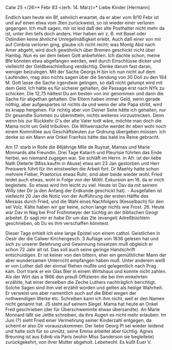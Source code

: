  Calw 25 </26>* Febr 83
 <(erh. 14. März)>*
Liebe Kinder [Hermann]

Endlich kam heute ein Bf, sehnlich erwartet, da er aber vom 9/10 Febr ist und auf einen etwa vom 3ten zurückweist, so ist wieder einer verloren gegangen. Ich muß sagen, mir ist leid daß der alte Posthalter nicht mehr da ist, unter ihm liefs doch anders. Hier haben wir z. B. mit Basel oder Ostindien keine ähnliche Unregelmäßigkeit erlebt. Auch daß einer von mir auf Cimbria verloren ging, glaube ich nicht recht; was Montg Abd nach Amer abgeht, wird doch gewöhnlich über Bremen geschickt nicht über Hambg. Nun es sei dem lieben Gott anbefohlen. Ich dachte schon, meine Bfe könnten etwa abgefangen werden, weil durch Einschlüsse dicker und vielleicht der Geldbeischließung verdächtig. Denke darum fast daran, weniger beizulegen. 
Mit der Sache Georgs H bin ich nun nicht auf dem Laufenden, mag also nichts sagen über die Sendung von 30 Doll zu den 184 M. Gott lasse die Sache irgendwie gelingen, so daß nicht gelumpt wird mit dem Geld. Ich hätte es für sicherer gehalten, die Passage erst nach NYk zu schicken. Die 12,75 hättest Du am besten von mir genommen und dann die Sache für abgethan gehalten. Die Eltern haben immer Geld, wenn gerade nöthig, aber aufgespartes ist nichts da und wenn der alte Papa stirbt, wird es knapp hergehen. Für richtig aber von Deiner Seite hätte ich gehalten, nur Dir gesandte Summen zu übermitteln, nichts weiteres vorzustrecken. Denn wenn bis zur Rückkehr G's der alte Vater todt wäre, möchte man doch die Mama nicht um Geld tribuliren. 
Die Witwensache werdet ihr eben wohl noch einem Kommittee aus Geschäftsleuten zur Ordnung übergeben müssen. Ich denke so ein Mann wie Onkel Fran‡ois hätte das bald ins Reine gebracht.

Am 17. starb in Rolle die 86jährige Mlle de Ruynat, Mamas und Marie Monnards alte Freundin. Drei Tage Katarrh und Pleurisie führten das Ende herbei, wo niemand zugegen war. Sie schläft im Herrn. In Afr. ist der liebe Nath Dieterle (Miss.kaufm in Akuse) etwa am 23 Jan gestorben und Herr Preiswerk führt für ihn einstweilen die Arbeit fort. Dr Maehly hatte schon mehrere Fieber, Praetorius etwas Ruhr, sind aber beide wieder wohl. 
Fried leidet auch etwas, wohl in Folge von der Möttl. Exkursion am 18. da er mich begleitete. So etwas wird ihm leicht zu viel. Heute ist Dav da mit seinem Willy (der Dir ja den Anfang der Erdkunde geschickt hat). - Ausgefallen ist vielleicht 20 Jan die Notiz von der Aufführung der ersten Hälfte des Messias durch Fried, und die Wahl eines Nachfolgers (Kesselbach) für den sel Volz. Kälte haben wir gar keine, schon lange nichts wie Frost. 
26. Heute war Dav in Nag bei Prof Frohnmeyer der tüchtig an der biblischen Geogr arbeitet. Er sagt mir er habe Dir um das 2te (evangel) Adreßbüchlein geschrieben, ob Du es ihm verschaffen könntest.

Dieser Tage erhielt ich eine lange Epistel von einem cathol. Geistlichen in Oestr der die Calwer Kirchengesch. 3 Auflage von 1836 gelesen hat und sich zu unserer Belehrung und Gewinnung hinsetzen muß obgleich er schon 72 Jahr alt ist. Das soll auch seine geringe Handschrift entschuldigen. Er ist keiner von den bittern, eher ein gemüthlicher Mann der aber wundersamen Unterricht empfangen haben muß. Unter anderem weiß er von Luther daß der einmal fliehen mußte und gelegentlich nach Prag kam. Dort trank er ein Glas Bier in einem Wirtshaus und konnte nicht zahlen. Als der Wirt das a 1866 den preuß Offizieren die bei ihm einkehrten erzählte, hat einer derselben die Zeche Luthers nachträglich berichtigt. Solche Sagen sind ihm viel erzählt worden und gelten als heilige Wahrheit. Er verweist uns aber namentlich auch auf die Bibel wegen der nothwendigen Werke etc. Schreiben kann ich ihm nicht, weil er den Namen nicht genannt hat. JS steht auf seinem Siegel. 
Mama hat heute an Onkel Fred geschrieben (der für Überschwemmte etwas übersandte). An Marie Monnard läßt sie Jettle schreiben, da ihre Augen es nicht mehr erlauben. Im Juni (?) sieht Fried einer Vermehrung seiner Kinderzahl entgegen, da scheint er also Dir vorauszukommen. Der liebe Georg Pl sei wieder leidend und halte sich für so unnütz, seine Emma arbeitet aber tüchtig. Agnes Breuning ist aus Edinb via Paris (wohin Miss Sanderson sie begleitete) zurückgekehrt, von ihrer Mutter abgeholt. Lebetwohl. Es küßt  Euer V.
